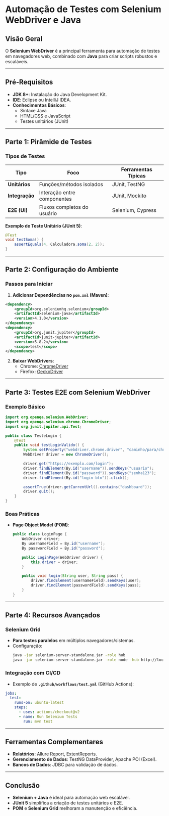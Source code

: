 # Automação de Testes com Selenium WebDriver e Java

## Visão Geral

O **Selenium WebDriver** é a principal ferramenta para automação de testes em navegadores web, combinado com **Java** para criar scripts robustos e escaláveis.

---

## Pré-Requisitos

- **JDK 8+**: Instalação do Java Development Kit.
- **IDE**: Eclipse ou IntelliJ IDEA.
- **Conhecimentos Básicos**:
  - Sintaxe Java
  - HTML/CSS e JavaScript
  - Testes unitários (JUnit)

---

## Parte 1: Pirâmide de Testes

### Tipos de Testes

| Tipo           | Foco                        | Ferramentas Típicas |
| -------------- | --------------------------- | ------------------- |
| **Unitários**  | Funções/métodos isolados    | JUnit, TestNG       |
| **Integração** | Interação entre componentes | JUnit, Mockito      |
| **E2E (UI)**   | Fluxos completos do usuário | Selenium, Cypress   |

**Exemplo de Teste Unitário (JUnit 5)**:

```java
@Test
void testSoma() {
    assertEquals(4, Calculadora.soma(2, 2));
}
```

---

## Parte 2: Configuração do Ambiente

### Passos para Iniciar

1. **Adicionar Dependências no `pom.xml` (Maven)**:

```xml
<dependency>
    <groupId>org.seleniumhq.selenium</groupId>
    <artifactId>selenium-java</artifactId>
    <version>4.1.0</version>
</dependency>
<dependency>
    <groupId>org.junit.jupiter</groupId>
    <artifactId>junit-jupiter</artifactId>
    <version>5.8.2</version>
    <scope>test</scope>
</dependency>
```

2. **Baixar WebDrivers**:
   - Chrome: [ChromeDriver](https://sites.google.com/chromium.org/driver/)
   - Firefox: [GeckoDriver](https://github.com/mozilla/geckodriver)

---

## Parte 3: Testes E2E com Selenium WebDriver

### Exemplo Básico

```java
import org.openqa.selenium.WebDriver;
import org.openqa.selenium.chrome.ChromeDriver;
import org.junit.jupiter.api.Test;

public class TesteLogin {
    @Test
    public void testLoginValido() {
        System.setProperty("webdriver.chrome.driver", "caminho/para/chromedriver");
        WebDriver driver = new ChromeDriver();

        driver.get("https://exemplo.com/login");
        driver.findElement(By.id("username")).sendKeys("usuario");
        driver.findElement(By.id("password")).sendKeys("senha123");
        driver.findElement(By.id("login-btn")).click();

        assertTrue(driver.getCurrentUrl().contains("dashboard"));
        driver.quit();
    }
}
```

### Boas Práticas

- **Page Object Model (POM)**:

  ```java
  public class LoginPage {
      WebDriver driver;
      By usernameField = By.id("username");
      By passwordField = By.id("password");

      public LoginPage(WebDriver driver) {
          this.driver = driver;
      }

      public void login(String user, String pass) {
          driver.findElement(usernameField).sendKeys(user);
          driver.findElement(passwordField).sendKeys(pass);
      }
  }
  ```

---

## Parte 4: Recursos Avançados

### Selenium Grid

- **Para testes paralelos** em múltiplos navegadores/sistemas.
- Configuração:
  ```bash
  java -jar selenium-server-standalone.jar -role hub
  java -jar selenium-server-standalone.jar -role node -hub http://localhost:4444/grid/register
  ```

### Integração com CI/CD

- Exemplo de **`.github/workflows/test.yml`** (GitHub Actions):

```yaml
jobs:
  test:
    runs-on: ubuntu-latest
    steps:
      - uses: actions/checkout@v2
      - name: Run Selenium Tests
        run: mvn test
```

---

## Ferramentas Complementares

- **Relatórios**: Allure Report, ExtentReports.
- **Gerenciamento de Dados**: TestNG DataProvider, Apache POI (Excel).
- **Bancos de Dados**: JDBC para validação de dados.

---

## Conclusão

- **Selenium + Java** é ideal para automação web escalável.
- **JUnit 5** simplifica a criação de testes unitários e E2E.
- **POM** e **Selenium Grid** melhoram a manutenção e eficiência.
